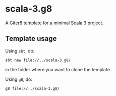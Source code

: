 # scala-3.g8

A [Giter8][g8] template for a minimal [Scala 3] project.

Template usage
--------------
Using `sbt`, do:

```
sbt new file://../scala-3.g8/
```

in the folder where you want to clone the template.

Using `g8`, do:

```
g8 file://../scala-3.g8/
```

[g8]: http://www.foundweekends.org/giter8/

[Scala 3]: http://dotty.epfl.ch/